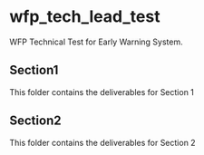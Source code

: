 # wfp_tech_lead_test
WFP Technical Test for Early Warning System.


## Section1
This folder contains the deliverables for Section 1

## Section2
This folder contains the deliverables for Section 2